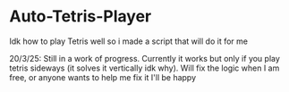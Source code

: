 # Auto-Tetris-Player
Idk how to play Tetris well so i made a script that will do it for me

20/3/25: Still in a work of progress. Currently it works but only if you play tetris sideways (it solves it vertically idk why). Will fix the logic when I am free, or anyone wants to help me fix it I'll be happy
